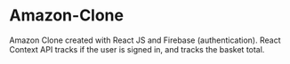 # Amazon-Clone
Amazon Clone created with React JS and Firebase (authentication). React Context API tracks if the user is signed in, and tracks the basket total.
